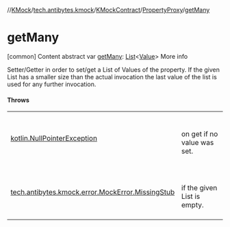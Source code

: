 //[KMock](../../../../index.md)/[tech.antibytes.kmock](../../index.md)/[KMockContract](../index.md)/[PropertyProxy](index.md)/[getMany](get-many.md)



# getMany
[common]
Content
abstract var [getMany](get-many.md): [List](https://kotlinlang.org/api/latest/jvm/stdlib/kotlin.collections/-list/index.html)<[Value](index.md)>
More info


Setter/Getter in order to set/get a List of Values of the property. If the given List has a smaller size than the actual invocation the last value of the list is used for any further invocation.



#### Throws

| | |
|---|---|
| <a name="tech.antibytes.kmock/KMockContract.PropertyProxy/getMany/#/PointingToDeclaration/"></a>[kotlin.NullPointerException](https://kotlinlang.org/api/latest/jvm/stdlib/kotlin/-null-pointer-exception/index.html)| <a name="tech.antibytes.kmock/KMockContract.PropertyProxy/getMany/#/PointingToDeclaration/"></a><br><br>on get if no value was set.<br><br>|
| <a name="tech.antibytes.kmock/KMockContract.PropertyProxy/getMany/#/PointingToDeclaration/"></a>[tech.antibytes.kmock.error.MockError.MissingStub](../../../tech.antibytes.kmock.error/-mock-error/-missing-stub/index.md)| <a name="tech.antibytes.kmock/KMockContract.PropertyProxy/getMany/#/PointingToDeclaration/"></a><br><br>if the given List is empty.<br><br>|
